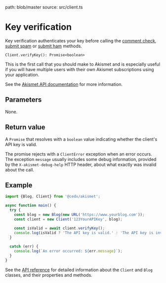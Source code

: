 path: blob/master
source: src/client.ts

# Key verification
Key verification authenticates your key before calling the [comment check](comment_check.md),
[submit spam](submit_spam.md) or [submit ham](submit_ham.md) methods.

```
Client.verifyKey(): Promise<boolean>
```

This is the first call that you should make to Akismet and is especially useful
if you will have multiple users with their own Akismet subscriptions using your application.

See the [Akismet API documentation](https://akismet.com/development/api/#verify-key) for more information.

## Parameters
None.

## Return value
A `Promise` that resolves with a `boolean` value indicating whether the client's API key is valid.

The promise rejects with a `ClientError` exception when an error occurs.
The exception `message` usually includes some debug information, provided by the `X-akismet-debug-help` HTTP header, about what exactly was invalid about the call.

## Example

```js
import {Blog, Client} from '@cedx/akismet';

async function main() {
  try {
    const blog = new Blog(new URL('https://www.yourblog.com'));
    const client = new Client('123YourAPIKey', blog);

    const isValid = await client.verifyKey();
    console.log(isValid ? 'The API key is valid.' : 'The API key is invalid.');
  }
    
  catch (err) {
    console.log(`An error occurred: ${err.message}`);
  }
}
```

See the [API reference](https://dev.belin.io/akismet.js/api) for detailed information about the `Client` and `Blog` classes, and their properties and methods.
